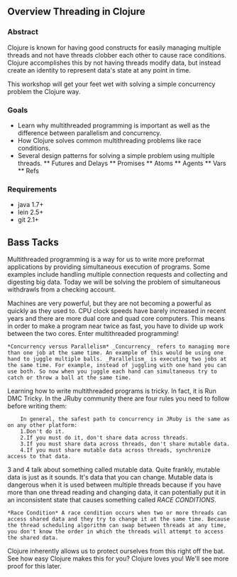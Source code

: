 ## Overview Threading in Clojure

### Abstract

Clojure is known for having good constructs for easily managing multiple threads and not have threads clobber each other to cause race conditions.
Clojure accomplishes this by not having threads modify data, but instead create an identity to represent data's state at any point in time.

This workshop will get your feet wet with solving a simple concurrency problem the Clojure way.

### Goals

* Learn why multithreaded programming is important as well as the difference between parallelism and concurrency.
* How Clojure solves common multithreading problems like race conditions.
* Several design patterns for solving a simple problem using multiple threads.
** Futures and Delays
** Promises
** Atoms
** Agents
** Vars
** Refs

### Requirements

* java 1.7+
* lein 2.5+
* git 2.1+

## Bass Tacks

Multithreaded programming is a way for us to write more preformat applications by providing simultaneous execution of programs.  Some examples include handling multiple connection requests and collecting and digesting big data. Today we will be solving the problem of simultaneous withdrawls from a checking account.

Machines are very powerful, but they are not becoming a powerful as quickly as they used to. CPU clock speeds have barely increased in recent years and there are more dual core and quad core computers. This means in order to make a program near twice as fast, you have to divide up work between the two cores. Enter multithreaded programming!

    *Concurrency versus Parallelism* _Concurrency_ refers to managing more than one job at the same time. An example of this would be using one hand to juggle multiple balls. _Parallelism_ is executing two jobs at the same time. For example, instead of juggling with one hand you can use both. So now when you juggle each hand can simultaneous try to catch or throw a ball at the same time.

Learning how to write multithreaded programs is tricky. In fact, it is Run DMC Tricky. In the JRuby community there are four rules you need to follow before writing them:

        In general, the safest path to concurrency in JRuby is the same as on any other platform:
        1.Don't do it.
        2.If you must do it, don't share data across threads.
        3.If you must share data across threads, don't share mutable data.
        4.If you must share mutable data across threads, synchronize access to that data.

3 and 4 talk about something called mutable data. Quite frankly, mutable data is just as it sounds. It's data that you can change. Mutable data is dangerous when it is used between multiple threads because if you have more than one thread reading and changing data, it can potentially put it in an inconsistent state that causes something called _RACE CONDITIONS_.

    *Race Condition* A race condition occurs when two or more threads can access shared data and they try to change it at the same time. Because the thread scheduling algorithm can swap between threads at any time, you don't know the order in which the threads will attempt to access the shared data.

Clojure inherently allows us to protect ourselves from this right off the bat. See how easy Clojure makes this for you? Clojure loves you! We'll see more proof for this later.
